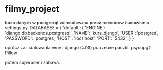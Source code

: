 # filmy_project
baza danych w postgresql zainstalowana przez homebrew i ustawienia settings.py:
DATABASES = {
    'default': {
        'ENGINE': 'django.db.backends.postgresql',
        'NAME': 'kurs_django',
        'USER': 'postgres',
        'PASSWORD': 'postgres',
        'HOST': 'localhost',
        'PORT': '5432',
    }
}

oprócz zainstalowania venv i django (4.05) potrzebne paczki:
psycopg2
Pillow

potem superuser i zabawa.
